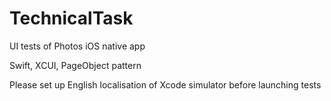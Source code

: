 # TechnicalTask
UI tests of Photos iOS native app

Swift, XCUI, PageObject pattern

Please set up English localisation of Xcode simulator before launching tests
